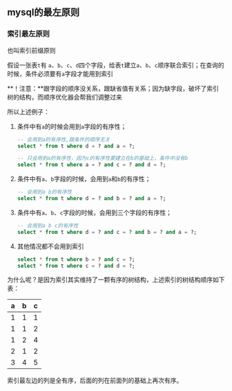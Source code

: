 ##	mysql的最左原则

###	索引最左原则

也叫索引前缀原则

假设一张表`t`有 `a`、`b`、`c`、`d`四个字段，给表`t`建立`a`、`b`、`c`顺序联合索引；在查询的时候，条件必须要有`a`字段才能用到索引

**！注意：**跟字段的顺序没关系，跟缺省值有关系；因为缺字段，破坏了索引树的结构，而顺序优化器会帮我们调整过来

所以上述例子： 

1. 条件中有`a`的时候会用到`a`字段的有序性；

   ```sql
   -- 会用到a的有序性,跟条件的顺序无关
   select * from t where d = ? and a = ?;
   
   -- 只会用到a的有序性，因为c的有序性要建立在b的基础上，条件中没有b
   select * from t where a = ? and c = ? and d = ?;
   ```

2. 条件中有`a`、`b`字段的时候，会用到`a`和`b`的有序性；

   ```sql
   -- 会用到a b的有序性
   select * from t where d = ? and b = ? and a = ?;
   ```

3. 条件中有`a`、`b`、`c`字段的时候，会用到三个字段的有序性；

   ```sql
   -- 会用到a b c的有序性
   select * from t where d = ? and c = ? and b = ? and a = ?;
   ```

4. 其他情况都不会用到索引

   ```sql
   select * from t where b = ? and c = ?;
   select * from t where c = ? and d = ?;
   ```

为什么呢？是因为索引其实维持了一颗有序的树结构，上述索引的树结构顺序如下表：

| a    | b    | c    |
| ---- | ---- | ---- |
| 1    | 1    | 1    |
| 1    | 1    | 2    |
| 1    | 2    | 4    |
| 2    | 1    | 2    |
| 3    | 4    | 5    |

索引最左边的列是全有序，后面的列在前面列的基础上再次有序。